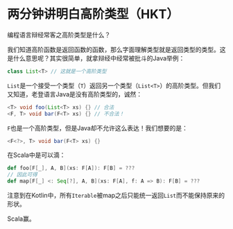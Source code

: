 # 两分钟讲明白高阶类型（HKT）

编程语言辩经常客之高阶类型是什么？

我们知道高阶函数是返回函数的函数，那么字面理解类型就是返回类型的类型。这是什么意思呢？其实很简单，就拿辩经中经常被批斗的Java举例：

```java
class List<T> // 这就是一个高阶类型
```

`List`是一个接受一个类型（`T`）返回另一个类型（`List<T>`）的高阶类型。但我们又知道，老登语言Java是没有高阶类型的，诚然：

```java
<T> void foo(List<T> xs) {} // 合法
<F, T> void bar(F<T> xs) {} // 不合法！
```

`F`也是一个高阶类型，但是Java却不允许这么表达！我们想要的是：

```java
<F<?>, T> void bar(F<T> xs) {}
```

在Scala中是可以滴：

```scala
def foo[F[_], A, B](xs: F[A]): F[B] = ???
// 因此可得
def map[F[_] <: Seq[?], A, B](xs: F[A], f: A => B): F[B] = ???
```

注意到在Kotlin中，所有`Iterable`被map之后只能统一返回`List`而不能保持原来的形状。

Scala赢。
